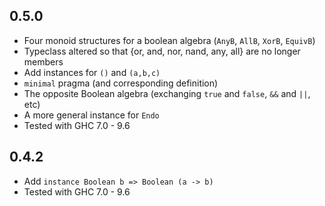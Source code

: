## 0.5.0

- Four monoid structures for a boolean algebra (`AnyB`, `AllB`, `XorB`, `EquivB`)
- Typeclass altered so that {or, and, nor, nand, any, all} are no longer members
- Add instances for `()` and `(a,b,c)`
- `minimal` pragma (and corresponding definition)
- The opposite Boolean algebra (exchanging `true` and `false`, `&&` and `||`, etc)
- A more general instance for `Endo`
- Tested with GHC 7.0 - 9.6


## 0.4.2

- Add `instance Boolean b => Boolean (a -> b)`
- Tested with GHC 7.0 - 9.6
